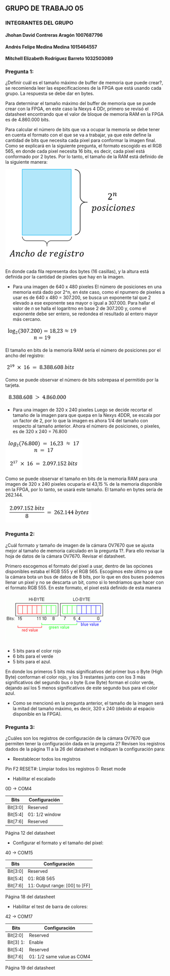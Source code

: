﻿## GRUPO DE TRABAJO 05

### INTEGRANTES DEL GRUPO
#### Jhohan David Contreras Aragón		1007687796
#### Andrés Felipe Medina Medina 		1015464557
#### Mitchell Elizabeth Rodríguez Barreto	1032503089


### Pregunta 1:
¿Definir cuál es el tamaño máximo de buffer de memoria que puede crear?, se recomienda leer las especificaciones de la FPGA que está usando cada grupo. La respuesta se debe dar en bytes.

Para determinar el tamaño máximo del buffer de memoria que se puede crear con la FPGA, en este caso la Nexys 4 DDr, primero se revisó el datasheet encontrando que el valor de bloque de memoria RAM en la FPGA es de 4.860.000 bits.

Para calcular el número de bits que va a ocupar la memoria se debe tener en cuenta el formato con el que se va a trabajar, ya que este define la cantidad de bits que necesita cada pixel para conformar la imagen final. Como se explicará en la siguiente pregunta, el formato escogido es el RGB 565, en donde cada pixel necesita 16 bits, es decir, cada pixel está conformado por 2 bytes. Por lo tanto, el tamaño de la RAM está definido de la siguiente manera:

![Dimensiones de la memoria RAM](./figs/tamRam.png)

En donde cada fila representa dos bytes (16 casillas), y la altura está definida por la cantidad de pixeles que hay en la imagen. 

* Para una imagen de 640 x 480 pixeles
El número de posiciones en una memoria está dado por 2^n, en éste caso, como el npumero de pixeles a usar es de 640 x 480 = 307.200, se busca un exponente tal que 2 elevado a ese exponente sea mayor o igual a 307.000. Para hallar el valor de _n_ se halla el logaritmo en base 2 de 307.200 y, como el exponente debe ser entero, se redondea el resultado al entero mayor más cercano. 

![Formula1](./figs/formulaUno.png)

El tamaño en bits de la memoria RAM sería el número de posiciones por el ancho del registro:

![Formula2](./figs/formulaDos.png)

Como se puede observar el número de bits sobrepasa el permitido por la tarjeta. 

![Formula3](./figs/formulaTres.png)

* Para una imagen de 320 x 240 pixeles
Luego se decide recortar el tamaño de la imagen para que quepa en la Nexys 4DDR, se escala por un factor de 2, por lo que la imagen es ahora 1/4 del tamaño con respecto al tamaño anterior. Ahora el número de posiciones, o pixeles, es de 320 x 240 = 76.800

![Formula4](./figs/formulaCuatro.png)

Como se puede observar el tamaño en bits de la memoria RAM para una imagen de 320 x 240 pixeles ocuparía el 43,15 % de la memoria disponible en la FPGA, por lo tanto, se usará este tamaño. El tamaño en bytes sería de 262.144.

![Formula5](./figs/formulaCinco.png)

### Pregunta 2:
¿Cuál formato y tamaño de imagen de la cámara OV7670 que se ajusta mejor al tamaño de memoria calculado en la pregunta 1?. Para ello revisar la hoja de datos de la cámara OV7670. Revisar el datasheet.

Primero escogemos el formato del pixel a usar, dentro de las opciones disponibles estaba el RGB 555 y el RGB 565. Escogimos este último ya que la cámara bota un bus de datos de 8 bits, por lo que en dos buses podemos llenar un pixel y no se descarta un bit, como si lo tendriamos que hacer con el formato RGB 555. En este formato, el pixel está definido de esta manera

![imagen1](./figs/RGB565.gif)

   * 5 bits para el color rojo
   * 6 bits para el verde
   * 5 bits para el azul.

En donde los primeros 5 bits más significativos del primer bus o Byte (High Byte) conforman el color rojo, y los 3 restantes junto con los 3 más significativos del segundo bus o byte (Low Byte) forman el color verde, dejando así los 5 menos significativos de este segundo bus para el color azul.

* Como se mencionó en la pregunta anterior, el tamaño de la imagen será la mitad del tamaño máximo, es decir, 320 x 240 (debido al espacio disponible en la FPGA).


### Pregunta 3:

¿Cuáles son los registros de configuración de la cámara OV7670 que permiten tener la configuración dada en la pregunta 2? Revisen los registros dados de la página 11 a la 26 del datasheet e indiquen la configuración para:

* Reestablecer todos los registros

Pin F2 RESET#: Limpiar todos los registros
0: Reset mode

* Habilitar el escalado

0D -> COM4

Bits | Configuración
------------ | -------------
Bit[3:0] | Reserved
Bit[5:4]  | 01: 1/2 window
Bit[7:6] | Reserved

Página 12 del datasheet

* Configurar el formato y el tamaño del pixel:

40 -> COM15

Bits | Configuración
------------ | -------------
Bit[3:0] | Reserved
Bit[5:4] | 01: RGB 565
Bit[7:6] | 11: Output range: [00] to [FF]

Página 18 del datasheet

* Habilitar el test de barra de colores:

42 -> COM17

Bits | Configuración
------------ | -------------
Bit[2:0] | Reserved
Bit[3] 1: | Enable
Bit[5:4] | Reserved
Bit[7:6] | 01: 1/2 same value as COM4


Página 19 del datasheet

